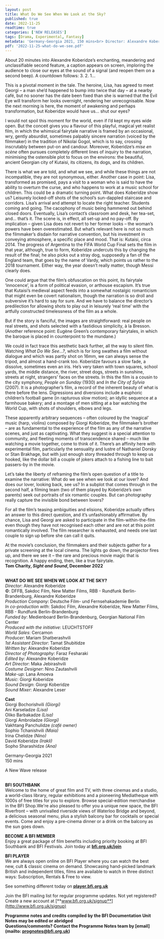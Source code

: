 ```yaml
---
layout: post
title: What Do We See When We Look at the Sky?
published: true
date: 2022-11-25
readtime: true
categories: ['NEW RELEASES']
tags: [Drama, Experimental, Fantasy]
metadata: 'Germany-Georgia 2021, 150 mins<br> Director: Alexandre Koberidze'
pdf: '2022-11-25-what-do-we-see.pdf'
---
```


About 20 minutes into Alexandre Koberidze’s enchanting, meandering and unclassifiable second feature, a caption appears on screen, imploring the audience to close our eyes at the sound of a signal (and reopen them on a second beep). A countdown follows: 3. 2. 1…

This is a pivotal moment in the tale. The heroine, Lisa, has agreed to meet Georgi – a man she’d happened to bump into twice that day – at a nearby café, but no sooner has the date been fixed than she is warned that the Evil Eye will transform her looks overnight, rendering her unrecognisable. Now the next morning is here, the moment of awakening and perhaps transformation, but Koberidze would have us… shut our eyes?

I would not spoil this moment for the world, even if I’d kept my eyes wide open. But the conceit gives you a flavour of this playful, magical yet realist film, in which the whimsical fairytale narrative is framed by an occasional, wry, gently absurdist, sometimes palpably sincere narration (voiced by the filmmaker) in the tradition of Nikolai Gogol, which is to say, crossing inscrutably between put-on and candour. Moreover, Koberidze’s _mise en scène_ often pursues completely different lines of inquiry to the narration, minimising the ostensible plot to focus on the environs: the beautiful, ancient Georgian city of Kutaisi, its citizens, its dogs, and its children.

There is what we are told, and what we see, and while these things are not incompatible, they are not synonymous, either. Another case in point: Lisa, transformed as promised, pays a visit to a woman who is said to have the ability to overturn the curse, and who happens to work at a music school for children. This could be a dramatic turning point. What does Koberidze show us? Leisurely locked-off shots of the school’s sun-dappled staircase and corridors. Lisa’s arrival and attempt to locate the right teacher. Students coming and going. The cacophony of music being hammered out behind closed doors. Eventually, Lisa’s contact’s classroom and desk, her tea-set, and… that’s it. The scene is, in effect, all set-up and no pay-off. By implication – given Lisa does not revert to her former looks – the woman’s powers have been overestimated. But what’s relevant here is not so much the filmmaker’s disdain for narrative convention, but his investment in conveying atmosphere, a specific place and mood. That is: Kutaisi, circa 2014. The progress of Argentina to the FIFA World Cup Final sets the film in that year, although, true to form, Koberidze undercuts this by changing the result of the final; he also picks out a stray dog, supposedly a fan of the England team, that goes by the name of Vardy, which points us rather to the 2018 tournament. Either way, the year doesn’t really matter, though Messi clearly does.

One could argue that the film’s obfuscation on this point, its fairytale ‘innocence’, is a form of political evasion, or arthouse escapism. It’s true that Kutaisi’s medieval aspect feeds into a somewhat nostalgic romanticism that might even be covert nationalism, though the narration is so droll and subversive it’s hard to say for sure. And we have to balance the director’s predilection for allowing shots to play out in leisurely ‘real time’ with the artfully constructed timelessness of the film as a whole.

But if the story is fanciful, the images are straightforward: real people on real streets, and shots selected with a fastidious simplicity, à la Bresson. (Another reference point: Eugène Green’s contemporary fairytales, in which the baroque is placed in counterpoint to the mundane.)

We could in fact trace this aesthetic back further, all the way to silent film. Watching _What Do We See…?_, which is for long swathes a film without dialogue and which was partly shot on 16mm, we can always sense the tripod, and almost a hand-crank too. Koberidze favours a slow fade, a dissolve, sometimes even an iris. He’s very taken with town squares, school yards, the middle distance, the river, street dogs, streets in sunshine, streets at night, strangers’ faces on the streets. In this the film is a cousin to the city symphony, _People on Sunday_ (1930) and _In the City of Sylvia_ (2007). It is a photographer’s film, a record of the inherent beauty of what is there before the lens. Digressions and diversions include a euphoric children’s football game (in rapturous slow motion); an idyllic sequence at a farmhouse bakery; and a montage of men sitting at a bar watching the World Cup, with shots of shoulders, elbows and legs.

These apparently arbitrary sequences – often coloured by the ‘magical’ music (harp, violins) composed by Giorgi Koberidze, the filmmaker’s brother – are as fundamental to the experience of the film as any of the narrative scenes, and just as captivating. What they suggest is a special attention to community, and fleeting moments of transcendence shared – much like watching a movie together, come to think of it. There’s an affinity here with experimental film, particularly the sensuality and lustre of Nathaniel Dorsky or Stan Brakhage, but with just enough story threaded through to keep us hooked, like the dollar bill a couple of jokers attach to a fishing line to bait passers-by in the movie.

Let’s take the liberty of reframing the film’s open question of a title to examine the narrative: What do we see when we look at our lover? And does our lover, looking back, see us? In a subplot that comes through in the second half, a filming team (two of them played by Koberidze’s own parents) seek out portraits of six romantic couples. But can photography really capture the invisible bond between lovers?

For all the film’s teasing ambiguities and elisions, Koberidze actually offers an answer to this direct question, and it’s unfashionably affirmative. By chance, Lisa and Georgi are asked to participate in the film-within-the-film even though they have not recognised each other and are not at this point romantically involved. The film researcher is exhausted, and needs one last couple to sign up before she can call it quits.

At the movie’s conclusion, the filmmakers and their subjects gather for a private screening at the local cinema. The lights go down, the projector fires up, and there we see it – the rare and precious movie magic that is recognition. A happy ending, then, like a true fairytale.  
**Tom Charity, _Sight and Sound_, December 2022**
<br><br>

**WHAT DO WE SEE WHEN WE LOOK AT THE SKY?**  
_Director_: Alexandre Koberidze  
©: DFFB, Sakdoc Film, New Matter Films,  RBB - Rundfunk Berlin-Brandenburg,  Alexandre Koberidze  
_Production Company_:  Deutsche Film- und Fernsehakademie Berlin  
_In co-production with_: Sakdoc Film,  Alexandre Koberidze, New Matter Films, RBB - Rundfunk Berlin-Brandenburg  
_Funded by_: Medienboard Berlin-Brandenburg, Georgian National Film Center  
_Produced with the initiative_: LEUCHTSTOFF  
_World Sales_: Cercamon  
_Producer_: Mariam Shatberashvili  
_1st Assistant Director_: Tamat Shubitidze  
_Written by_: Alexandre Koberidze  
_Director of Photography_: Faraz Fesharaki  
_Edited by_: Alexandre Koberidze  
_Art Director_: Maka Jebirashvili  
_Costume Designer_: Nino Zautashvili  
_Make-up_: Lana Amoeva  
_Music_: Giorgi Koberidze  
_Sound Design_: Giorgi Koberidze  
_Sound Mixer_: Alexandre Leser

**Cast**  
Giorgi Bochorishvili _(Giorgi)_  
Ani Karseladze _(Lisa)_  
Oliko Barbakadze _(Lisa)_  
Giorgi Ambroladze _(Giorgi)_  
Vakhtang Panchulidze _(café owner)_  
Sophio Tchanishvili _(Maia)_  
Irina Chelidze _(Nino)_  
David Koberidze _(Irakli)_  
Sopho Sharashidze _(Ana)_

Germany-Georgia 2021  
150 mins

A New Wave release
<br><br>

**BFI SOUTHBANK**  
Welcome to the home of great film and TV, with three cinemas and a studio, a world-class library, regular exhibitions and a pioneering Mediatheque with 1000s of free titles for you to explore. Browse special-edition merchandise in the BFI Shop.We&#39;re also pleased to offer you a unique new space, the BFI Riverfront – with unrivalled riverside views of Waterloo Bridge and beyond, a delicious seasonal menu, plus a stylish balcony bar for cocktails or special events. Come and enjoy a pre-cinema dinner or a drink on the balcony as the sun goes down.  

**BECOME A BFI MEMBER**  
Enjoy a great package of film benefits including priority booking at BFI Southbank and BFI Festivals. Join today at [**bfi.org.uk/join**](http://www.bfi.org.uk/join)  

**BFI PLAYER**  
 We are always open online on BFI Player where you can watch the best new, cult &amp; classic cinema on demand. Showcasing hand-picked landmark British and independent titles, films are available to watch in three distinct ways: Subscription, Rentals &amp; Free to view.  

See something different today on [**player.bfi.org.uk**](https://player.bfi.org.uk)  

Join the BFI mailing list for regular programme updates. Not yet registered? Create a new account at [**www.bfi.org.uk/signup**](http://www.bfi.org.uk/signup)

**Programme notes and credits compiled by the BFI Documentation Unit  
Notes may be edited or abridged  
Questions/comments? Contact the Programme Notes team by [email](mailto: prognotes@bfi.org.uk)**

<!--stackedit_data:
eyJoaXN0b3J5IjpbNTA4ODcxNzcyXX0=
-->
